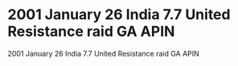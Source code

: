 # 2001 January 26              India                          7.7           United Resistance raid GA APIN

2001 January 26              India                          7.7           United Resistance raid GA APIN